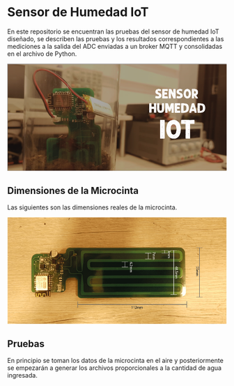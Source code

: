 # Sensor de Humedad IoT
En este repositorio se encuentran las pruebas del sensor de humedad IoT diseñado, se describen las pruebas y los resultados correspondientes a las mediciones a la salida del ADC enviadas a un broker MQTT y consolidadas en el archivo de Python. 

![alt text](https://github.com/diegoavellanedat17/tdtSensor/blob/master/images/portada.png)

## Dimensiones de la Microcinta 

Las siguientes son las dimensiones reales de la microcinta. 

![alt text](https://github.com/diegoavellanedat17/tdtSensor/blob/master/images/medidas.png)

## Pruebas 

En principio se toman los datos de la microcinta en el aire y posteriormente se empezarán a generar los archivos proporcionales a la cantidad de agua ingresada.







